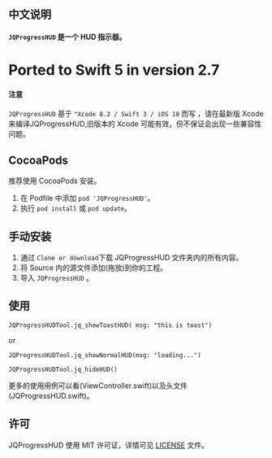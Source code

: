 
## 中文说明
####  `JQProgressHUD` 是一个 HUD 指示器。

# Ported to Swift 5 in version 2.7

#### 注意
`JQProgressHUD` 基于 `"Xcode 8.2 / Swift 3 / iOS 10` 而写 ，请在最新版 Xcode 来编译JQProgressHUD,旧版本的 Xcode 可能有效，但不保证会出现一些兼容性问题。

## CocoaPods

推荐使用 CocoaPods 安装。

1. 在 Podfile 中添加 `pod 'JQProgressHUD'`。
2. 执行 `pod install` 或 `pod update`。

## 手动安装
1. 通过 `Clone or download`下载 JQProgressHUD 文件夹内的所有内容。
2. 将 Source 内的源文件添加(拖放)到你的工程。
3. 导入 `JQProgressHUD` 。

## 使用

```
JQProgressHUDTool.jq_showToastHUD( msg: "this is toast")
```

or

```
JQProgressHUDTool.jq_showNormalHUD(msg: "loading...")

JQProgressHUDTool.jq_hideHUD() 
```

更多的使用用例可以看(ViewController.swift)以及头文件(JQProgressHUD.swift)。

## 许可

JQProgressHUD 使用 MIT 许可证，详情可见 [LICENSE](LICENSE) 文件。


